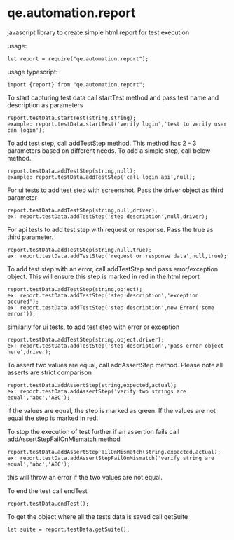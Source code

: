 # qe.automation.report
javascript library to create simple html report for test execution

usage:
```
let report = require("qe.automation.report");
```
usage typescript:
```
import {report} from "qe.automation.report";
```
To start capturing test data call startTest method and pass test name and description as parameters
```
report.testData.startTest(string,string);
example: report.testData.startTest('verify login','test to verify user can login');
```
To add test step, call addTestStep method. This method has 2 - 3 parameters based on different needs.
To add a simple step, call below method.
```
report.testData.addTestStep(string,null);
example: report.testData.addTestStep('call login api',null);
```
For ui tests to add test step with screenshot. Pass the driver object as third parameter
```
report.testData.addTestStep(string,null,driver);
ex: report.testData.addTestStep('step description',null,driver);
```
For api tests to add test step with request or response. Pass the true as third parameter.
```
report.testData.addTestStep(string,null,true);
ex: report.testData.addTestStep('request or response data',null,true);
```
To add test step with an error, call addTestStep and pass error/exception object. This will ensure this step is marked in red in the html report
```
report.testData.addTestStep(string,object);
ex: report.testData.addTestStep('step description','exception occured');
ex: report.testData.addTestStep('step description',new Error('some error'));
```
similarly for ui tests, to add test step with error or exception
```
report.testData.addTestStep(string,object,driver);
ex: report.testData.addTestStep('step description','pass error object here',driver);
```
To assert two values are equal, call addAssertStep method. Please note all asserts are strict comparison
```
report.testData.addAssertStep(string,expected,actual);
ex: report.testData.addAssertStep('verify two strings are equal','abc','ABC');
```
if the values are equal, the step is marked as green. If the values are not equal the step is marked in red.

To stop the execution of test further if an assertion fails call addAssertStepFailOnMismatch method

```
report.testData.addAssertStepFailOnMismatch(string,expected,actual);
ex: report.testData.addAssertStepFailOnMismatch('verify string are equal','abc','ABC');
```
this will throw an error if the two values are not equal.

To end the test call endTest
```
report.testData.endTest();
```

To get the object where all the tests data is saved call getSuite
```
let suite = report.testData.getSuite();
```

